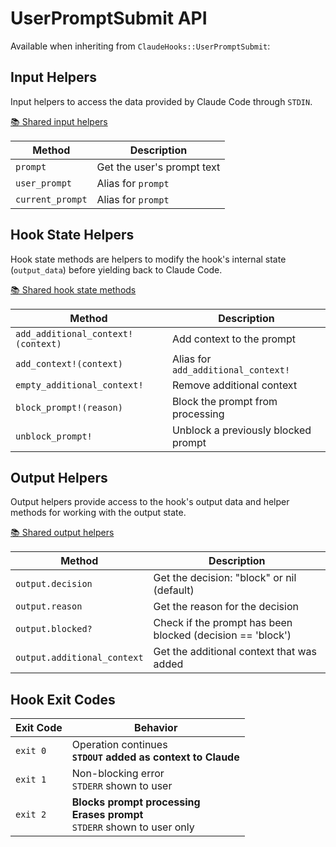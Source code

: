 # UserPromptSubmit API

Available when inheriting from `ClaudeHooks::UserPromptSubmit`:

## Input Helpers
Input helpers to access the data provided by Claude Code through `STDIN`.

[📚 Shared input helpers](COMMON.md#input-helpers)

| Method | Description |
|--------|-------------|
| `prompt` | Get the user's prompt text |
| `user_prompt` | Alias for `prompt` |
| `current_prompt` | Alias for `prompt` |

## Hook State Helpers
Hook state methods are helpers to modify the hook's internal state (`output_data`) before yielding back to Claude Code.

[📚 Shared hook state methods](COMMON.md#hook-state-methods)

| Method | Description |
|--------|-------------|
| `add_additional_context!(context)` | Add context to the prompt |
| `add_context!(context)` | Alias for `add_additional_context!` |
| `empty_additional_context!` | Remove additional context |
| `block_prompt!(reason)` | Block the prompt from processing |
| `unblock_prompt!` | Unblock a previously blocked prompt |

## Output Helpers
Output helpers provide access to the hook's output data and helper methods for working with the output state.

[📚 Shared output helpers](COMMON.md#output-helpers)

| Method | Description |
|--------|-------------|
| `output.decision` | Get the decision: "block" or nil (default) |
| `output.reason` | Get the reason for the decision |
| `output.blocked?` | Check if the prompt has been blocked (decision == 'block') |
| `output.additional_context` | Get the additional context that was added |

## Hook Exit Codes

| Exit Code | Behavior |
|-----------|----------|
| `exit 0` | Operation continues<br/>**`STDOUT` added as context to Claude** |
| `exit 1` | Non-blocking error<br/>`STDERR` shown to user |
| `exit 2` | **Blocks prompt processing**<br/>**Erases prompt**<br/>`STDERR` shown to user only |